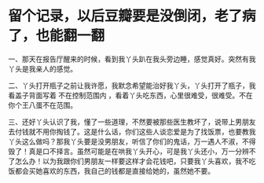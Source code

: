 # 留个记录，以后豆瓣要是没倒闭，老了病了，也能翻一翻

一、那天在报告厅醒来的时候，看到我丫头趴在我头旁边睡，感觉真好。突然有我丫头是我亲人的感觉。

二、丫头打开瓶子之前让我许愿，我默念希望能治好我丫头，丫头打开了瓶子，我看盖子背面写着 不在控制范围内 ，看着丫头吃东西，心里很难受，很难受。不在你个王八蛋不在范围。

三、还好丫头认识了我，懂了一些道理，不然要被那些医生教坏了，说带上男朋友去付钱就不用你掏钱了。这是什么话，你们这些人谈恋爱是为了找饭票，也要教我丫头这么做吗？那我丫头要是没男朋友，听信了你们的鬼话，万一遇人不淑，不得毁了！真是口不择言。虽然可能是在哄我丫头开心，可是我丫头还小，万一分辨不了怎么办！以为我跟你们男朋友一样要这样才会花钱吧，只要我丫头喜欢，我不吃饭都会买她喜欢的东西，我自己的钱都是直接给她的，虽然她不要。

